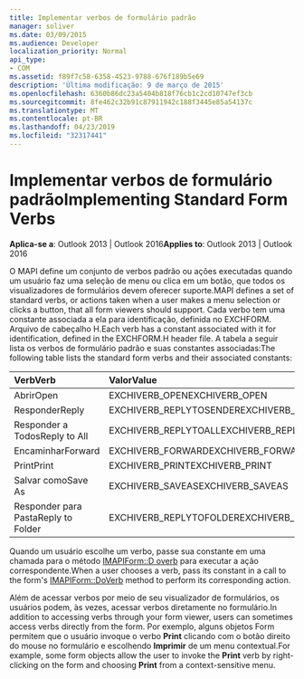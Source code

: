 ```yaml
---
title: Implementar verbos de formulário padrão
manager: soliver
ms.date: 03/09/2015
ms.audience: Developer
localization_priority: Normal
api_type:
- COM
ms.assetid: f89f7c58-6358-4523-9788-676f189b5e69
description: 'Última modificação: 9 de março de 2015'
ms.openlocfilehash: 6360b86dc23a5404b818f76cb1c2cd10747ef3cb
ms.sourcegitcommit: 8fe462c32b91c87911942c188f3445e85a54137c
ms.translationtype: MT
ms.contentlocale: pt-BR
ms.lasthandoff: 04/23/2019
ms.locfileid: "32317441"
---
```

# <a name="implementing-standard-form-verbs"></a><span data-ttu-id="be32c-103">Implementar verbos de formulário padrão</span><span class="sxs-lookup"><span data-stu-id="be32c-103">Implementing Standard Form Verbs</span></span>

  
  
<span data-ttu-id="be32c-104">**Aplica-se a**: Outlook 2013 | Outlook 2016</span><span class="sxs-lookup"><span data-stu-id="be32c-104">**Applies to**: Outlook 2013 | Outlook 2016</span></span> 
  
<span data-ttu-id="be32c-105">O MAPI define um conjunto de verbos padrão ou ações executadas quando um usuário faz uma seleção de menu ou clica em um botão, que todos os visualizadores de formulários devem oferecer suporte.</span><span class="sxs-lookup"><span data-stu-id="be32c-105">MAPI defines a set of standard verbs, or actions taken when a user makes a menu selection or clicks a button, that all form viewers should support.</span></span> <span data-ttu-id="be32c-106">Cada verbo tem uma constante associada a ela para identificação, definida no EXCHFORM. Arquivo de cabeçalho H.</span><span class="sxs-lookup"><span data-stu-id="be32c-106">Each verb has a constant associated with it for identification, defined in the EXCHFORM.H header file.</span></span> <span data-ttu-id="be32c-107">A tabela a seguir lista os verbos de formulário padrão e suas constantes associadas:</span><span class="sxs-lookup"><span data-stu-id="be32c-107">The following table lists the standard form verbs and their associated constants:</span></span>
  
|<span data-ttu-id="be32c-108">**Verb**</span><span class="sxs-lookup"><span data-stu-id="be32c-108">**Verb**</span></span>|<span data-ttu-id="be32c-109">**Valor**</span><span class="sxs-lookup"><span data-stu-id="be32c-109">**Value**</span></span>|
|:-----|:-----|
|<span data-ttu-id="be32c-110">Abrir</span><span class="sxs-lookup"><span data-stu-id="be32c-110">Open</span></span>  <br/> |<span data-ttu-id="be32c-111">EXCHIVERB_OPEN</span><span class="sxs-lookup"><span data-stu-id="be32c-111">EXCHIVERB_OPEN</span></span>  <br/> |
|<span data-ttu-id="be32c-112">Responder</span><span class="sxs-lookup"><span data-stu-id="be32c-112">Reply</span></span>  <br/> |<span data-ttu-id="be32c-113">EXCHIVERB_REPLYTOSENDER</span><span class="sxs-lookup"><span data-stu-id="be32c-113">EXCHIVERB_REPLYTOSENDER</span></span>  <br/> |
|<span data-ttu-id="be32c-114">Responder a Todos</span><span class="sxs-lookup"><span data-stu-id="be32c-114">Reply to All</span></span>  <br/> |<span data-ttu-id="be32c-115">EXCHIVERB_REPLYTOALL</span><span class="sxs-lookup"><span data-stu-id="be32c-115">EXCHIVERB_REPLYTOALL</span></span>  <br/> |
|<span data-ttu-id="be32c-116">Encaminhar</span><span class="sxs-lookup"><span data-stu-id="be32c-116">Forward</span></span>  <br/> |<span data-ttu-id="be32c-117">EXCHIVERB_FORWARD</span><span class="sxs-lookup"><span data-stu-id="be32c-117">EXCHIVERB_FORWARD</span></span>  <br/> |
|<span data-ttu-id="be32c-118">Print</span><span class="sxs-lookup"><span data-stu-id="be32c-118">Print</span></span>  <br/> |<span data-ttu-id="be32c-119">EXCHIVERB_PRINT</span><span class="sxs-lookup"><span data-stu-id="be32c-119">EXCHIVERB_PRINT</span></span>  <br/> |
|<span data-ttu-id="be32c-120">Salvar como</span><span class="sxs-lookup"><span data-stu-id="be32c-120">Save As</span></span>  <br/> |<span data-ttu-id="be32c-121">EXCHIVERB_SAVEAS</span><span class="sxs-lookup"><span data-stu-id="be32c-121">EXCHIVERB_SAVEAS</span></span>  <br/> |
|<span data-ttu-id="be32c-122">Responder para Pasta</span><span class="sxs-lookup"><span data-stu-id="be32c-122">Reply to Folder</span></span>  <br/> |<span data-ttu-id="be32c-123">EXCHIVERB_REPLYTOFOLDER</span><span class="sxs-lookup"><span data-stu-id="be32c-123">EXCHIVERB_REPLYTOFOLDER</span></span>  <br/> |
   
<span data-ttu-id="be32c-124">Quando um usuário escolhe um verbo, passe sua constante em uma chamada para o método [IMAPIForm::D overb](imapiform-doverb.md) para executar a ação correspondente.</span><span class="sxs-lookup"><span data-stu-id="be32c-124">When a user chooses a verb, pass its constant in a call to the form's [IMAPIForm::DoVerb](imapiform-doverb.md) method to perform its corresponding action.</span></span> 
  
<span data-ttu-id="be32c-125">Além de acessar verbos por meio de seu visualizador de formulários, os usuários podem, às vezes, acessar verbos diretamente no formulário.</span><span class="sxs-lookup"><span data-stu-id="be32c-125">In addition to accessing verbs through your form viewer, users can sometimes access verbs directly from the form.</span></span> <span data-ttu-id="be32c-126">Por exemplo, alguns objetos Form permitem que o usuário invoque o verbo **Print** clicando com o botão direito do mouse no formulário e escolhendo **Imprimir** de um menu contextual.</span><span class="sxs-lookup"><span data-stu-id="be32c-126">For example, some form objects allow the user to invoke the **Print** verb by right-clicking on the form and choosing **Print** from a context-sensitive menu.</span></span> 
  

